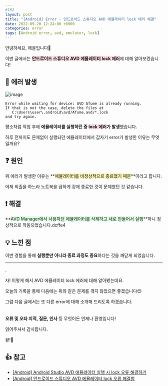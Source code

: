 ```yaml
---
#102
layout: post
title: "[Android] Error - 안드로이드 스튜디오 AVD 에뮬레이터 lock 에러 해결"
date: 2022-09-20 12:24:00 +0900
categories: error
tags: [Android error, avd, emulator, lock]
---
```


안녕하세요, 해을입니다🦖

이번 글에서는 <span style="background-color:#ffdce0">**안드로이드 스튜디오 AVD 에뮬레이터 lock 에러**</span>에 대해 알아보겠습니다!

## 🚨 에러 발생

![image](https://user-images.githubusercontent.com/39720852/191164574-d64a9d39-7534-459d-869f-76079ec3e27d.png)

```
Error while waiting for device: AVD Afume is already running.
If that is not the case, delete the files at
   C:\Users\user\.android\avd/Afume.avd/*.lock
and try again.
```

평소처럼 작업 후에 **에뮬레이터를 실행하던 중 <span style="background-color:#ffdce0">lock 에러</span>가 발생**했습니다.

하루 전까지도 문제없이 실행되던 에뮬레이터에서 갑자기 error가 발생한 이유는 무엇일까요?

## ❓ 원인

위 에러가 발생한 이유는 **<span style="background-color:#fff5b1">에뮬레이터를 비정상적으로 종료했기 때문</span>**이라고 합니다.

어제 외출을 하느라 노트북을 급하게 강제 종료한 것이 문제였던 것 같습니다.

## ❗ 해결

**<span style="background-color:#dcffe4">AVD Manager에서 사용하던 에뮬레이터를 삭제하고 새로 만들어서 실행</span>**하니 정상적으로 작동되었습니다.dcffe4

## 💡 느낀 점

이번 경험을 통해 **실행뿐만 아니라 종료 과정도 중요**하다는 것을 깨닫게 되었습니다.

---

.

자! 이렇게 해서 AVD 에뮬레이터 lock 에러에 대해 알아봤는데요.

오늘의 기록을 통해 다음에는 위와 같은 문제를 겪지 않았으면 좋겠습니다😊

그럼 다음 글에서는 또 다른 error에 대해 소개해 드리도록 하겠습니다.
<br/><br/><br/>
**오류 및 오타 지적, 질문, 인사** 등 무엇이든 언제나 환영입니다!

읽어주셔서 감사합니다.

끝!🦕
<br/>

## 👍 참고

- [[Android] Android Studio AVD 에뮬레이터 실행 시 lock 오류 해결하기](https://lieadaon.tistory.com/entry/Android-Android-Studio-AVD-%EC%97%90%EB%AE%AC%EB%A0%88%EC%9D%B4%ED%84%B0-%EC%8B%A4%ED%96%89-%EC%8B%9C-lock-%EC%98%A4%EB%A5%98-%ED%95%B4%EA%B2%B0%ED%95%98%EA%B8%B0)
- [[Android] 안드로이드 스튜디오 AVD 에뮬레이터 lock 오류 해결법](https://mycodepia.tistory.com/27)
